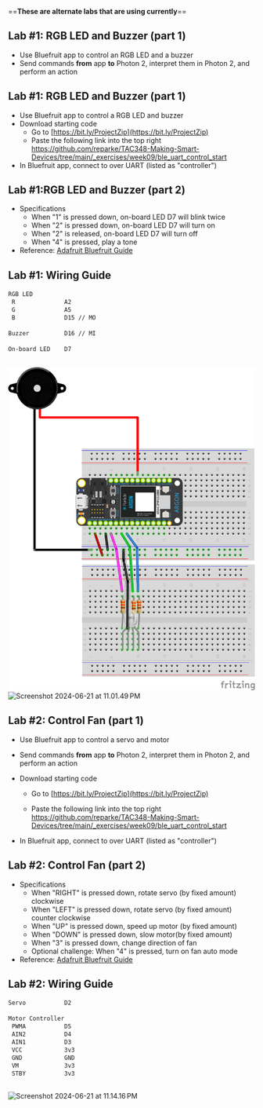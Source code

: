 

==**These are alternate labs that are using currently**==



## Lab #1: RGB LED and Buzzer (part 1)

* Use Bluefruit app to control an RGB LED and a buzzer 
* Send commands **from** app **to** Photon 2, interpret them in Photon 2, and perform an action

## Lab #1: RGB LED and Buzzer (part 1)

<!-- skip buzzer and/or RGB LED and go straight to motor if short on time -->

* Use Bluefruit app to control a RGB LED and buzzer
* Download starting code
  * Go to [https://bit.ly/ProjectZip](https://bit.ly/ProjectZip)
  * Paste the following link into the top right
    https://github.com/reparke/TAC348-Making-Smart-Devices/tree/main/_exercises/week09/ble_uart_control_start
* In Bluefruit app, connect to over UART (listed as "controller")

## Lab #1:RGB LED and Buzzer (part 2)

* Specifications
  * When "1" is pressed down, on-board LED D7 will blink twice
  * When "2" is pressed down, on-board LED D7 will turn on
  * When "2" is released, on-board LED D7 will turn off
  * When "4" is pressed, play a tone
* Reference:  [Adafruit Bluefruit Guide](https://learn.adafruit.com/bluefruit-le-connect/controller)

##  Lab #1: Wiring Guide

```
RGB LED
 R              A2
 G              A5
 B              D15 // MO

Buzzer          D16 // MI

On-board LED    D7
```

##

<img src="lecture_photon2_ble_alt_labs.assets/ble_uart_control_bb.png" alt="ble_uart_control_bb" style="width:750px" />

<img src="lecture_photon2_ble_alt_labs.assets/Screenshot 2024-06-21 at 11.01.49 PM.png" alt="Screenshot 2024-06-21 at 11.01.49 PM" style="width:750px" />

## Lab #2: Control Fan (part 1)

* Use Bluefruit app to control a servo and motor
* Send commands **from** app **to** Photon 2, interpret them in Photon 2, and perform an action
* Download starting code

  * Go to [https://bit.ly/ProjectZip](https://bit.ly/ProjectZip)

  * Paste the following link into the top right
    https://github.com/reparke/TAC348-Making-Smart-Devices/tree/main/_exercises/week09/ble_uart_control_start
* In Bluefruit app, connect to over UART (listed as "controller")

## Lab #2: Control Fan (part 2)

* Specifications
  * When "RIGHT" is pressed down, rotate servo (by fixed amount) clockwise
  * When "LEFT" is pressed down, rotate servo (by fixed amount)  counter clockwise
  * When "UP" is pressed down, speed up motor (by fixed amount)
  * When "DOWN" is pressed down, slow motor(by fixed amount)
  * When "3" is pressed down, change direction of fan
  * Optional challenge:  When "4" is pressed, turn on fan auto mode
* Reference:  [Adafruit Bluefruit Guide](https://learn.adafruit.com/bluefruit-le-connect/controller)

##  Lab #2: Wiring Guide

```
Servo           D2

Motor Controller
 PWMA           D5 
 AIN2           D4 
 AIN1           D3 
 VCC            3v3
 GND            GND
 VM             3v3
 STBY           3v3
```

## 



<img src="lecture_photon2_ble_alt_labs.assets/Screenshot 2024-06-21 at 11.14.16 PM.png" alt="Screenshot 2024-06-21 at 11.14.16 PM" style="width:700px"/>
